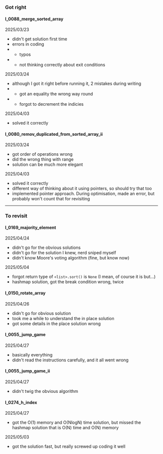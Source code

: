 ### Got right


#### l_0088_merge_sorted_array
2025/03/23
- didn't get solution first time
- errors in coding
- - typos
- - not thinking correctly about exit conditions

2025/03/24
- although I got it right before running it, 2 mistakes during writing
- - got an equality the wrong way round
- - forgot to decrement the indicies

2025/04/03
- solved it correctly


#### l_0080_remov_duplicated_from_sorted_array_ii
2025/03/24
- got order of operations wrong
- did the wrong thing with range
- solution can be much more elegant

2025/04/03
- solved it correctly
- different way of thinking about it using pointers, so should try that too
- implemented pointer approach. During optimisation, made an error, but probably won't count that for revisiting

----------------

### To revisit

#### l_0169_majority_element
2025/04/24
- didn't go for the obvious solutions
- didn't go for the solution I knew, nerd sniped myself
- didn't know Moore's voting algorithm (fine, but know now)

2025/05/04
- forgot return type of `<list>.sort()` is `None` (I mean, of course it is but...)
- hashmap solution, got the break condition wrong, twice

#### l_0150_rotate_array
2025/04/26
- didn't go for obvious solution
- took me a while to understand the in place solution
- got some details in the place solution wrong

#### l_0055_jump_game
2025/04/27
- basically everything
- didn't read the instructions carefully, and it all went wrong

#### l_0055_jump_game_ii
2025/04/27
- didn't twig the obvious algorithm

#### l_0274_h_index
2025/04/27
- got the O(1) memory and O(NlogN) time solution, but missed the
hashmap solution that is O(N) time and O(N) memory

2025/05/03
- got the solution fast, but really screwed up coding it well
